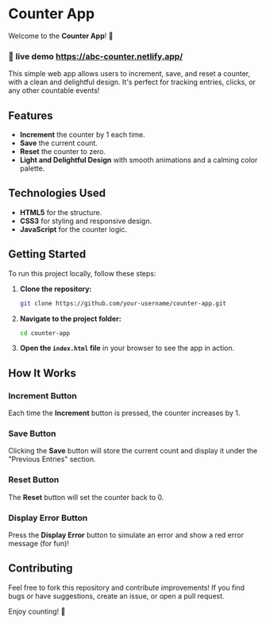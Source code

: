 # Counter App

Welcome to the **Counter App**! 🎉
### 👀 live demo https://abc-counter.netlify.app/

This simple web app allows users to increment, save, and reset a counter, with a clean and delightful design. It's perfect for tracking entries, clicks, or any other countable events!

## Features

- **Increment** the counter by 1 each time.
- **Save** the current count.
- **Reset** the counter to zero.
- **Light and Delightful Design** with smooth animations and a calming color palette.

## Technologies Used

- **HTML5** for the structure.
- **CSS3** for styling and responsive design.
- **JavaScript** for the counter logic.

## Getting Started

To run this project locally, follow these steps:

1. **Clone the repository:**

   ```bash
   git clone https://github.com/your-username/counter-app.git
   ```

2. **Navigate to the project folder:**

   ```bash
   cd counter-app
   ```

3. **Open the `index.html` file** in your browser to see the app in action.

## How It Works

### Increment Button
Each time the **Increment** button is pressed, the counter increases by 1.

### Save Button
Clicking the **Save** button will store the current count and display it under the "Previous Entries" section.

### Reset Button
The **Reset** button will set the counter back to 0.

### Display Error Button
Press the **Display Error** button to simulate an error and show a red error message (for fun)!

## Contributing

Feel free to fork this repository and contribute improvements! If you find bugs or have suggestions, create an issue, or open a pull request.

Enjoy counting! 🎉
